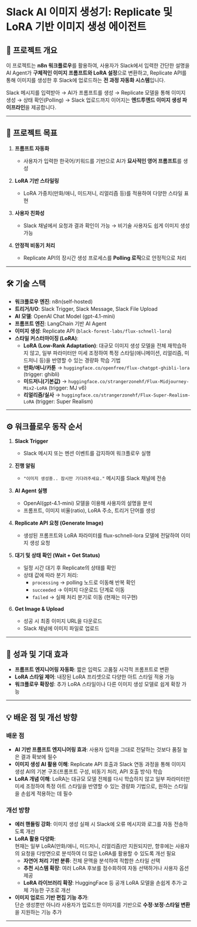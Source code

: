 # Slack AI 이미지 생성기: Replicate 및 LoRA 기반 이미지 생성 에이전트

## 🌟 프로젝트 개요

이 프로젝트는 **n8n 워크플로우**를 활용하여, 사용자가 Slack에서 입력한 간단한 설명을 AI Agent가 **구체적인 이미지 프롬프트와 LoRA 설정**으로 변환하고, Replicate API를 통해 이미지를 생성한 후 Slack에 업로드하는 **전 과정 자동화 시스템**입니다.  

Slack 메시지를 입력받아 → AI가 프롬프트를 생성 → Replicate 모델을 통해 이미지 생성 → 상태 확인(Polling) → Slack 업로드까지 이어지는 **엔드투엔드 이미지 생성 파이프라인**을 제공합니다.

---

## 🎯 프로젝트 목표

1. **프롬프트 자동화**  
   - 사용자가 입력한 한국어/키워드를 기반으로 AI가 **묘사적인 영어 프롬프트**를 생성  

2. **LoRA 기반 스타일링**  
   - LoRA 가중치(만화/애니, 미드저니, 리얼리즘 등)를 적용하여 다양한 스타일 표현  

3. **사용자 친화성**  
   - Slack 채널에서 요청과 결과 확인이 가능 → 비기술 사용자도 쉽게 이미지 생성 가능  

4. **안정적 비동기 처리**  
   - Replicate API의 장시간 생성 프로세스를 **Polling 로직**으로 안정적으로 처리  

---

## 🛠️ 기술 스택

- **워크플로우 엔진**: n8n(self-hosted)
- **트리거/I/O**: Slack Trigger, Slack Message, Slack File Upload  
- **AI 모델**: OpenAI Chat Model (gpt-4.1-mini)  
- **프롬프트 엔진**: LangChain 기반 AI Agent  
- **이미지 생성**: Replicate API (`black-forest-labs/flux-schnell-lora`)  
- **스타일 커스터마이징 (LoRA)**:  
  - **LoRA (Low-Rank Adaptation)**: 대규모 이미지 생성 모델을 전체 재학습하지 않고, 일부 파라미터만 미세 조정하여 특정 스타일(애니메이션, 리얼리즘, 미드저니 등)을 반영할 수 있는 경량화 학습 기법  
  - **만화/애니/카툰** → `huggingface.co/openfree/flux-chatgpt-ghibli-lora` (trigger: ghibli)  
  - **미드저니(기본값)** → `huggingface.co/strangerzonehf/Flux-Midjourney-Mix2-LoRA` (trigger: MJ v6)  
  - **리얼리즘/실사** → `huggingface.co/strangerzonehf/Flux-Super-Realism-LoRA` (trigger: Super Realism)  

---

## ⚙️ 워크플로우 동작 순서

1. **Slack Trigger**  
   - Slack 메시지 또는 멘션 이벤트를 감지하여 워크플로우 실행  

2. **진행 알림**  
   - `"이미지 생성중.. 잠시만 기다려주세요."` 메시지를 Slack 채널에 전송  

3. **AI Agent 실행**  
   - OpenAI(gpt-4.1-mini) 모델을 이용해 사용자의 설명을 분석  
   - 프롬프트, 이미지 비율(ratio), LoRA 주소, 트리거 단어를 생성  

4. **Replicate API 요청 (Generate Image)**  
   - 생성된 프롬프트와 LoRA 파라미터를 flux-schnell-lora 모델에 전달하여 이미지 생성 요청  

5. **대기 및 상태 확인 (Wait + Get Status)**  
   - 일정 시간 대기 후 Replicate의 상태를 확인  
   - 상태 값에 따라 분기 처리:  
     - `processing` → polling 노드로 이동해 반복 확인  
     - `succeeded` → 이미지 다운로드 단계로 이동  
     - `failed` → 실패 처리 분기로 이동 (현재는 미구현)

6. **Get Image & Upload**  
   - 성공 시 최종 이미지 URL을 다운로드  
   - Slack 채널에 이미지 파일로 업로드  

---

## 🚀 성과 및 기대 효과

- **프롬프트 엔지니어링 자동화**: 짧은 입력도 고품질 시각적 프롬프트로 변환  
- **LoRA 스타일 제어**: 내장된 LoRA 프리셋으로 다양한 아트 스타일 적용 가능  
- **워크플로우 확장성**: 추가 LoRA 스타일이나 다른 이미지 생성 모델로 쉽게 확장 가능  

---

## 💡 배운 점 및 개선 방향

### 배운 점
- **AI 기반 프롬프트 엔지니어링 효과**: 사용자 입력을 그대로 전달하는 것보다 품질 높은 결과 확보에 필수  
- **이미지 생성 AI 활용 이해**: Replicate API 호출과 Slack 연동 과정을 통해 이미지 생성 AI의 기본 구조(프롬프트 구성, 비동기 처리, API 호출 방식) 학습
- **LoRA 개념 이해**: LoRA는 대규모 모델 전체를 다시 학습하지 않고 일부 파라미터만 미세 조정하여 특정 아트 스타일을 반영할 수 있는 경량화 기법으로, 원하는 스타일을 손쉽게 적용하는 데 필수  

### 개선 방향
- **에러 핸들링 강화**: 이미지 생성 실패 시 Slack에 오류 메시지와 로그를 자동 전송하도록 개선  
- **LoRA 활용 다양화**:  
  현재는 일부 LoRA(만화/애니, 미드저니, 리얼리즘)만 지원되지만, 향후에는 사용자의 요청을 다방면으로 분석하여 더 많은 LoRA를 활용할 수 있도록 개선 필요 
  - **자연어 처리 기반 분류**: 전체 문맥을 분석하여 적합한 스타일 선택  
  - **추천 시스템 확장**: 여러 LoRA 후보를 점수화하여 자동 선택하거나 사용자 옵션 제공  
  - **LoRA 라이브러리 확장**: HuggingFace 등 공개 LoRA 모델을 손쉽게 추가·교체 가능한 구조로 개선  
- **이미지 업로드 기반 편집 기능 추가**:  
  단순 생성뿐만 아니라 사용자가 업로드한 이미지를 기반으로 **수정·보정·스타일 변환**을 지원하는 기능 추가
---

